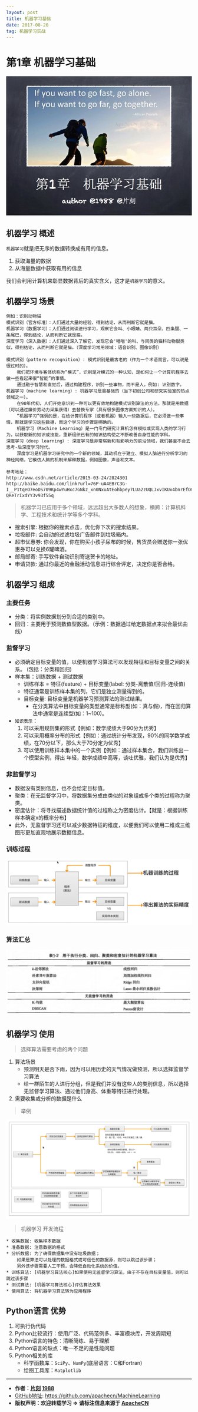 ```yaml
---
layout: post
title: 机器学习基础
date: 2017-08-20
tag: 机器学习实战
---
```


# 第1章 机器学习基础

![机器学习基础_首页](/images/ML/1.MLFoundation/机器学习基础-首页.jpg)


## 机器学习 概述

`机器学习`就是把无序的数据转换成有用的信息。
1. 获取海量的数据
2. 从海量数据中获取有用的信息

我们会利用计算机来彰显数据背后的真实含义，这才是`机器学习`的意义。

## 机器学习 场景

```
例如：识别动物猫
模式识别（官方标准）：人们通过大量的经验，得到结论，从而判断它就是猫。
机器学习（数据学习）：人们通过阅读进行学习，观察它会叫、小眼睛、两只耳朵、四条腿、一条尾巴，得到结论，从而判断它就是猫。
深度学习（深入数据）：人们通过深入了解它，发现它会'喵喵'的叫、与同类的猫科动物很类似，得到结论，从而判断它就是猫。（深度学习常用领域：语音识别、图像识别）

模式识别（pattern recognition）: 模式识别是最古老的（作为一个术语而言，可以说是很过时的）。
    我们把环境与客体统称为“模式”，识别是对模式的一种认知，是如何让一个计算机程序去做一些看起来很“智能”的事情。
    通过融于智慧和直觉后，通过构建程序，识别一些事物，而不是人，例如: 识别数字。
机器学习（machine learning）: 机器学习是最基础的（当下初创公司和研究实验室的热点领域之一）。
    在90年代初，人们开始意识到一种可以更有效地构建模式识别算法的方法，那就是用数据（可以通过廉价劳动力采集获得）去替换专家（具有很多图像方面知识的人）。
    “机器学习”强调的是，在给计算机程序（或者机器）输入一些数据后，它必须做一些事情，那就是学习这些数据，而这个学习的步骤是明确的。
    机器学习（Machine Learning）是一门专门研究计算机怎样模拟或实现人类的学习行为，以获取新的知识或技能，重新组织已有的知识结构使之不断改善自身性能的学科。
深度学习（deep learning）: 深度学习是非常崭新和有影响力的前沿领域，我们甚至不会去思考-后深度学习时代。
    深度学习是机器学习研究中的一个新的领域，其动机在于建立、模拟人脑进行分析学习的神经网络，它模仿人脑的机制来解释数据，例如图像，声音和文本。

参考地址： 
http://www.csdn.net/article/2015-03-24/2824301
http://baike.baidu.com/link?url=76P-uA4EBrC3G-I__P1tqeO7eoDS709Kp4wYuHxc7GNkz_xn0NxuAtEohbpey7LUa2zUQLJxvIKUx4bnrEfOmsWLKbDmvG1PCoRkJisMTQka6-QReTrIxdYY3v93f55q
```

> 机器学习已应用于多个领域，远远超出大多数人的想象，横跨：计算机科学、工程技术和统计学等多个学科。

* 搜索引擎: 根据你的搜索点击，优化你下次的搜索结果。
* 垃圾邮件: 会自动的过滤垃圾广告邮件到垃圾箱内。
* 超市优惠券: 你会发现，你在购买小孩子尿布的时候，售货员会赠送你一张优惠券可以兑换6罐啤酒。
* 邮局邮寄: 手写软件自动识别寄送贺卡的地址。
* 申请贷款: 通过你最近的金融活动信息进行综合评定，决定你是否合格。


## 机器学习 组成

### 主要任务

* 分类：将实例数据划分到合适的类别中。
* 回归：主要用于预测数值型数据。（示例：数据通过给定数据点来拟合最优曲线）

### 监督学习

* 必须确定目标变量的值，以便机器学习算法可以发现特征和目标变量之间的关系。 (包括：分类和回归)
* 样本集：训练数据 + 测试数据
    * 训练样本 = 特征(feature) + 目标变量(label: 分类-离散值/回归-连续值)
    * 特征通常是训练样本集的列，它们是独立测量得到的。
    * 目标变量: 目标变量是机器学习预测算法的测试结果。
        * 在分类算法中目标变量的类型通常是标称型(如：真与假)，而在回归算法中通常是连续型(如：1~100)。
* `知识表示`：
    1. 可以采用规则集的形式【例如：数学成绩大于90分为优秀】
    2. 可以采用概率分布的形式【例如：通过统计分布发现，90%的同学数学成绩，在70分以下，那么大于70分定为优秀】
    3. 可以使用训练样本集中的一个实例【例如：通过样本集合，我们训练出一个模型实例，得出 年轻，数学成绩中高等，谈吐优雅，我们认为是优秀】

### 非监督学习

* 数据没有类别信息，也不会给定目标值。
* 聚类：在无监督学习中，将数据集分成由类似的对象组成多个类的过程称为聚类。
* 密度估计：将寻找描述数据统计值的过程称之为密度估计。【就是：根据训练样本确定x的概率分布】
* 此外，无监督学习还可以减少数据特征的维度，以便我们可以使用二维或三维图形更加直观地展示数据信息。

### 训练过程

![机器学习训练过程图](/images/ML/1.MLFoundation/机器学习基础训练过程.jpg)

### 算法汇总

![算法汇总](/images/ML/1.MLFoundation/ml_algorithm.jpg)


## 机器学习 使用

> 选择算法需要考虑的两个问题

1. 算法场景
    * 预测明天是否下雨，因为可以用历史的天气情况做预测，所以选择监督学习算法
    * 给一群陌生的人进行分组，但是我们并没有这些人的类别信息，所以选择无监督学习算法、通过他们身高、体重等特征进行处理。
2. 需要收集或分析的数据是什么

> 举例

![选择算法图](/images/ML/1.MLFoundation/机器学习基础-选择算法.jpg)

> 机器学习 开发流程

```
* 收集数据: 收集样本数据
* 准备数据: 注意数据的格式
* 分析数据: 为了确保数据集中没有垃圾数据；
    如果是算法可以处理的数据格式或可信任的数据源，则可以跳过该步骤；
    另外该步骤需要人工干预，会降低自动化系统的价值。
* 训练算法: [机器学习算法核心]如果使用无监督学习算法，由于不存在目标变量值，则可以跳过该步骤
* 测试算法: [机器学习算法核心]评估算法效果
* 使用算法: 将机器学习算法转为应用程序
```


## Python语言 优势

1. 可执行伪代码
2. Python比较流行：使用广泛、代码范例多、丰富模块库，开发周期短
3. Python语言的特色：清晰简练、易于理解
4. Python语言的缺点：唯一不足的是性能问题
5. Python相关的库
    * 科学函数库：`SciPy`、`NumPy`(底层语言：C和Fortran)
    * 绘图工具库：`Matplotlib`


* * *

* **作者：[片刻](http://www.apache.wiki/display/~jiangzhonglian) [1988](http://www.apache.wiki/display/~lihuisong)**
* [GitHub地址](https://github.com/apachecn/MachineLearning): <https://github.com/apachecn/MachineLearning>
* **版权声明：欢迎转载学习 => 请标注信息来源于 [ApacheCN](http://www.apachecn.org/)**

